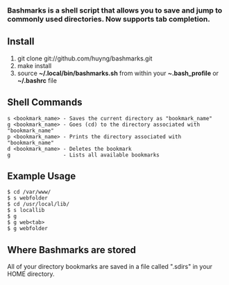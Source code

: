 ### Bashmarks is a shell script that allows you to save and jump to commonly used directories. Now supports tab completion.

## Install

1. git clone git://github.com/huyng/bashmarks.git
2. make install
3. source **~/.local/bin/bashmarks.sh** from within your **~.bash\_profile** or **~/.bashrc** file

## Shell Commands

    s <bookmark_name> - Saves the current directory as "bookmark_name"
    g <bookmark_name> - Goes (cd) to the directory associated with "bookmark_name"
    p <bookmark_name> - Prints the directory associated with "bookmark_name"
    d <bookmark_name> - Deletes the bookmark
    g                 - Lists all available bookmarks

## Example Usage

    $ cd /var/www/
    $ s webfolder
    $ cd /usr/local/lib/
    $ s locallib
    $ g
    $ g web<tab>
    $ g webfolder

## Where Bashmarks are stored

All of your directory bookmarks are saved in a file called ".sdirs" in your HOME directory.
